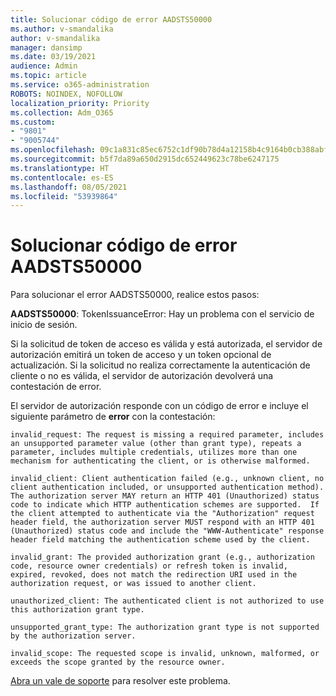 ```yaml
---
title: Solucionar código de error AADSTS50000
ms.author: v-smandalika
author: v-smandalika
manager: dansimp
ms.date: 03/19/2021
audience: Admin
ms.topic: article
ms.service: o365-administration
ROBOTS: NOINDEX, NOFOLLOW
localization_priority: Priority
ms.collection: Adm_O365
ms.custom:
- "9801"
- "9005744"
ms.openlocfilehash: 09c1a831c85ec6752c1df90b78d4a12158b4c9164b0cb388abf84fff745d35b3
ms.sourcegitcommit: b5f7da89a650d2915dc652449623c78be6247175
ms.translationtype: HT
ms.contentlocale: es-ES
ms.lasthandoff: 08/05/2021
ms.locfileid: "53939864"
---
```

# <a name="troubleshoot-aadsts50000-error-code"></a>Solucionar código de error AADSTS50000

Para solucionar el error AADSTS50000, realice estos pasos:

**AADSTS50000**: TokenIssuanceError: Hay un problema con el servicio de inicio de sesión.

Si la solicitud de token de acceso es válida y está autorizada, el servidor de autorización emitirá un token de acceso y un token opcional de actualización. Si la solicitud no realiza correctamente la autenticación de cliente o no es válida, el servidor de autorización devolverá una contestación de error.

El servidor de autorización responde con un código de error e incluye el siguiente parámetro de **error** con la contestación:

`invalid_request: The request is missing a required parameter, includes an unsupported parameter value (other than grant type), repeats a parameter, includes multiple credentials, utilizes more than one mechanism for authenticating the client, or is otherwise malformed.`

`invalid_client: Client authentication failed (e.g., unknown client, no client authentication included, or unsupported authentication method).  The authorization server MAY return an HTTP 401 (Unauthorized) status code to indicate which HTTP authentication schemes are supported.  If the client attempted to authenticate via the "Authorization" request header field, the authorization server MUST respond with an HTTP 401 (Unauthorized) status code and include the "WWW-Authenticate" response header field matching the authentication scheme used by the client.`

`invalid_grant: The provided authorization grant (e.g., authorization code, resource owner credentials) or refresh token is invalid, expired, revoked, does not match the redirection URI used in the authorization request, or was issued to another client.`

`unauthorized_client: The authenticated client is not authorized to use this authorization grant type.`

`unsupported_grant_type: The authorization grant type is not supported by the authorization server.`

`invalid_scope: The requested scope is invalid, unknown, malformed, or exceeds the scope granted by the resource owner.`

[Abra un vale de soporte](https://docs.microsoft.com/azure/active-directory/fundamentals/active-directory-troubleshooting-support-howto) para resolver este problema.